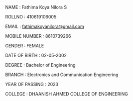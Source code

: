 
NAME : Fathima Koya Nilora S

ROLLNO : 410619106005

EMAIL : fathimakoyanilora@gmail.com

MOBILE NUMBER : 8610739266

GENDER : FEMALE

DATE OF BIRTH : 02-05-2002

DEGREE : Bachelor of Engineering

BRANCH : Electronics and Communication Engineering

YEAR OF PASSING : 2023

COLLEGE : DHAANISH AHMED COLLEGE OF ENGINEERING
